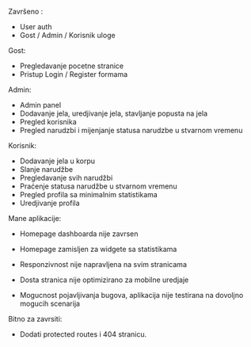 Završeno : 
 - User auth
 - Gost / Admin / Korisnik uloge
 
 Gost: 
 - Pregledavanje pocetne stranice
 - Pristup Login / Register formama
 
 Admin:
 - Admin panel
 - Dodavanje jela, uredjivanje jela, stavljanje popusta na jela
 - Pregled korisnika
 - Pregled narudzbi i mijenjanje statusa narudzbe u stvarnom vremenu
 
 Korisnik: 
 - Dodavanje jela u korpu
 - Slanje narudžbe
 - Pregledavanje svih narudžbi
 - Praćenje statusa narudžbe u stvarnom vremenu
 - Pregled profila sa minimalnim statistikama
 - Uredjivanje profila
 
 
 Mane aplikacije:
  - Homepage dashboarda nije zavrsen
  * Homepage zamisljen za widgete sa statistikama
  
  - Responzivnost nije napravljena na svim stranicama
  - Dosta stranica nije optimizirano za mobilne uredjaje
  
  - Mogucnost pojavljivanja bugova, aplikacija nije testirana na dovoljno mogucih scenarija


Bitno za zavrsiti: 
 - Dodati protected routes i 404 stranicu.
 
